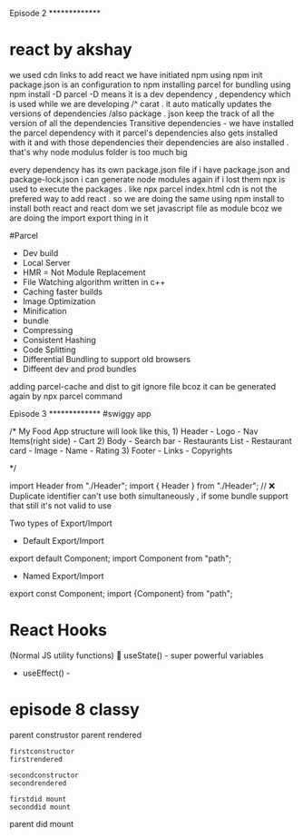 Episode 2 *************
# react by akshay 

we used cdn links to add react
we have initiated npm using npm init
package.json is an configuration to npm 
installing parcel for bundling using npm install -D parcel
-D means it is a dev dependency , dependency which is used while we are developing
/^ carat . it auto matically updates the versions of dependencies
/also package . json keep the track of all the version of all the dependencies
Transitive dependencies - we have installed the parcel dependency with it parcel's dependencies also gets installed with it and with those dependencies their dependencies are also installed . that's why node modulus folder is too much big

every dependency has its own package.json file
if i have package.json and package-lock.json i can generate node modules again if i lost them
npx is used to execute the packages . like npx parcel index.html
cdn is not the prefered way to add react  . so we are doing the same using npm install to install both react and react dom
we set javascript file as module bcoz we are doing the import export thing in it


#Parcel 
- Dev build 
- Local Server 
- HMR = Not Module Replacement 
- File Watching algorithm written in c++
- Caching faster builds 
- Image Optimization 
- Minification 
- bundle 
- Compressing 
- Consistent Hashing 
- Code Splitting 
- Differential Bundling to support old browsers 
- Diffeent dev and prod bundles 

adding parcel-cache and dist to git ignore file bcoz it can be generated again by npx parcel command 


Episode 3 *************
#swiggy app

/* My Food App structure will look like this, 
            1) Header
                - Logo
                - Nav Items(right side)
                - Cart
            2) Body
                - Search bar
                - Restaurants List
                    - Restaurant card
                        - Image
                        - Name
                        - Rating
            3) Footer
                - Links
                - Copyrights
       
*/

import Header from "./Header";
import { Header } from "./Header"; // ❌ Duplicate identifier
can't use both simultaneously , if some bundle support that still it's not valid to use 


Two types of Export/Import

- Default Export/Import

export default Component;
import Component from "path";

- Named Export/Import

export const Component;
import {Component} from "path";

# React Hooks
(Normal JS utility functions)
🔆 useState() - super powerful variables
- useEffect() - 

# episode 8 classy 

 parent construstor
 parent rendered 

    firstconstructor
    firstrendered

    secondconstructor
    secondrendered

    firstdid mount
    seconddid mount

 parent did mount

